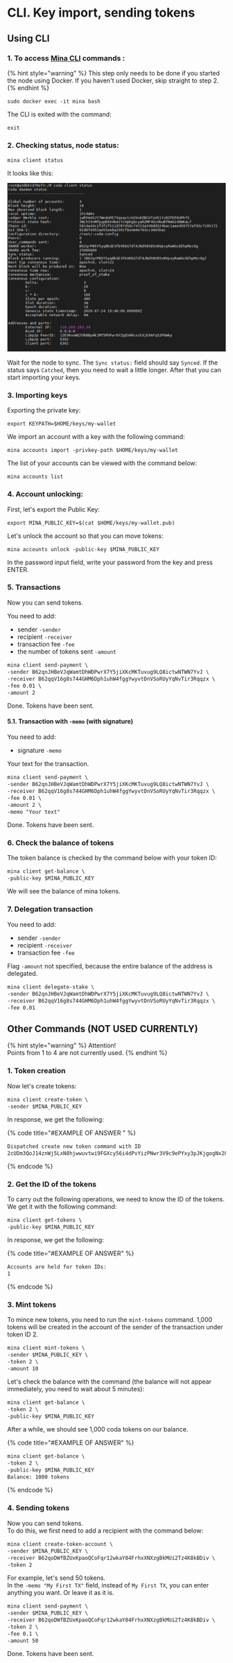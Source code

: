 # CLI. Key import, sending tokens

## Using CLI

### 1. To access [Mina CLI](https://minaprotocol.com/docs/cli-reference) commands :

{% hint style="warning" %}
This step only needs to be done if you started the node using Docker. If you haven't used Docker, skip straight to step 2.
{% endhint %}

```text
sudo docker exec -it mina bash
```

The CLI is exited with the command:

```text
exit
```

### 2. Checking status, node status:

```text
mina client status
```

It looks like this:

![](../.gitbook/assets/image%20%283%29.png)

Wait for the node to sync. The `Sync status:` field should say `Synced`. If the status says `Catched`, then you need to wait a little longer. After that you can start importing your keys.

### 3. Importing keys

Exporting the private key:

```text
export KEYPATH=$HOME/keys/my-wallet
```

 We import an account with a key with the following command:

```text
mina accounts import -privkey-path $HOME/keys/my-wallet
```

The list of your accounts can be viewed with the command below:

```text
mina accounts list
```

### 4. Account unlocking:

First, let's export the Public Key:

```text
export MINA_PUBLIC_KEY=$(cat $HOME/keys/my-wallet.pub)
```

Let's unlock the account so that you can move tokens:

```text
mina accounts unlock -public-key $MINA_PUBLIC_KEY
```

In the password input field, write your password from the key and press ENTER.

### 5. Transactions

Now you can send tokens.

You need to add:

* sender `-sender`
* recipient `-receiver`
* transaction fee `-fee`
* the number of tokens sent `-amount`

```text
mina client send-payment \
-sender B62qnJHBeVJqWamtDhWDPwrX7Y5jiXKcMKTuvug9LQ8ictwNTWN7YvJ \
-receiver B62qqV16g8s744GHM6Dph1uhW4fggYwyvtDnVSoRUyYqNvTir3Rqqzx \
-fee 0.01 \
-amount 2
```

Done. Tokens have been sent.

#### 5.1. Transaction with `-memo` \(with signature\)

You need to add:

* signature `-memo`

Your text for the transaction.

```text
mina client send-payment \
-sender B62qnJHBeVJqWamtDhWDPwrX7Y5jiXKcMKTuvug9LQ8ictwNTWN7YvJ \
-receiver B62qqV16g8s744GHM6Dph1uhW4fggYwyvtDnVSoRUyYqNvTir3Rqqzx \
-fee 0.01 \
-amount 2 \
-memo "Your text"
```

Done. Tokens have been sent.

### 6. Check the balance of tokens

The token balance is checked by the command below with your token ID:

```text
mina client get-balance \
-public-key $MINA_PUBLIC_KEY
```

We will see the balance of mina tokens.

### 7. Delegation transaction

You need to add:

* sender `-sender`
* recipient `-receiver`
* transaction fee `-fee`

Flag `-amount` not specified, because the entire balance of the address is delegated.

```text
mina client delegate-stake \
-sender B62qnJHBeVJqWamtDhWDPwrX7Y5jiXKcMKTuvug9LQ8ictwNTWN7YvJ \
-receiver B62qqV16g8s744GHM6Dph1uhW4fggYwyvtDnVSoRUyYqNvTir3Rqqzx \
-fee 0.01
```

## Other Commands \(NOT USED CURRENTLY\)

{% hint style="warning" %}
Attention!   
Points from 1 to 4 are not currently used.
{% endhint %}

### 1. Token creation

Now let's create tokens:

```text
mina client create-token \
-sender $MINA_PUBLIC_KEY
```

In response, we get the following:

{% code title="\#EXAMPLE OF ANSWER " %}
```text
Dispatched create new token command with ID 2cUDm3QoJ14znWj5LxN8hjwwuvtwi9FGXcy56i4dPvYizPNwr3V9c9ePYxy3pJKjgogNx28jwHhqupi6wHFgXBmU5iX27iK1zUvJarj6wJsUG8segWXc4LGPed66YbYk3u9HiWw4v8cYYEqcy1mU6hqfj5JPMPthEBifxUMHZTqCwZmYWSdiERxB6PtPEdXVraWaYPVU4Q8vtpSN7oSTK1AXyXLYYR835CBrNSmgbLvoBDNroCKwcQrzw4b76BFNLe6EuWvBcMgX6npeeAbPg8z8iJ4PKz3gA64o1Y72kCrqyqus718LwXcmp5jxsYvJB2CJHzyZ
```
{% endcode %}

### 2. Get the ID of the tokens

To carry out the following operations, we need to know the ID of the tokens. We get it with the following command:

```text
mina client get-tokens \
-public-key $MINA_PUBLIC_KEY
```

In response, we get the following:

{% code title="\#EXAMPLE OF ANSWER" %}
```text
Accounts are held for token IDs:
1
```
{% endcode %}

### 3. Mint tokens

To mince new tokens, you need to run the `mint-tokens` command. 1,000 tokens will be created in the account of the sender of the transaction under token ID 2.

```text
mina client mint-tokens \
-sender $MINA_PUBLIC_KEY \
-token 2 \
-amount 10
```

Let's check the balance with the command \(the balance will not appear immediately, you need to wait about 5 minutes\):

```text
mina client get-balance \
-token 2 \
-public-key $MINA_PUBLIC_KEY
```

After a while, we should see 1,000 coda tokens on our balance.

{% code title="\#EXAMPLE OF ANSWER" %}
```text
mina client get-balance \
-token 2 \
-public-key $MINA_PUBLIC_KEY
Balance: 1000 tokens
```
{% endcode %}

### 4. Sending tokens

Now you can send tokens.   
To do this, we first need to add a recipient with the command below:

```text
mina client create-token-account \
-sender $MINA_PUBLIC_KEY \
-receiver B62qoDWfBZUxKpaoQCoFqr12wkaY84FrhxXNXzgBkMUi2Tz4K8kBDiv \
-token 2
```

For example, let's send 50 tokens.   
In the `-memo "My First TX"` field, instead of `My First TX`, you can enter anything you want. Or leave it as it is.

```text
mina client send-payment \
-sender $MINA_PUBLIC_KEY \
-receiver B62qoDWfBZUxKpaoQCoFqr12wkaY84FrhxXNXzgBkMUi2Tz4K8kBDiv \
-token 2 \
-fee 0.1 \
-amount 50
```

Done. Tokens have been sent.

